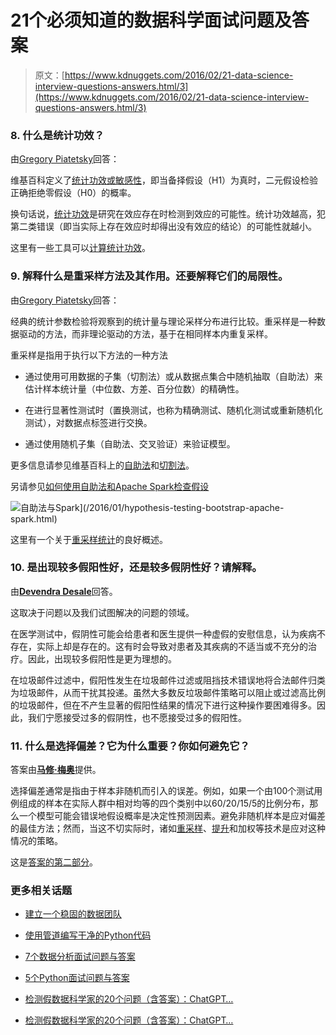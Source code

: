 # 21个必须知道的数据科学面试问题及答案

> 原文：[https://www.kdnuggets.com/2016/02/21-data-science-interview-questions-answers.html/3](https://www.kdnuggets.com/2016/02/21-data-science-interview-questions-answers.html/3)

### 8\. 什么是统计功效？

由[Gregory Piatetsky](/author/gregory-piatetsky)回答：

维基百科定义了[统计功效或敏感性](https://en.wikipedia.org/wiki/Statistical_power)，即当备择假设（H1）为真时，二元假设检验正确拒绝零假设（H0）的概率。

换句话说，[统计功效](http://effectsizefaq.com/2010/05/31/what-is-statistical-power/)是研究在效应存在时检测到效应的可能性。统计功效越高，犯第二类错误（即当实际上存在效应时却得出没有效应的结论）的可能性就越小。

这里有一些工具可以[计算统计功效](https://www.dssresearch.com/KnowledgeCenter/toolkitcalculators/statisticalpowercalculators.aspx)。

### 9\. 解释什么是重采样方法及其作用。还要解释它们的局限性。

由[Gregory Piatetsky](/author/gregory-piatetsky)回答：

经典的统计参数检验将观察到的统计量与理论采样分布进行比较。重采样是一种数据驱动的方法，而非理论驱动的方法，基于在相同样本内重复采样。

重采样是指用于执行以下方法的一种方法

+   通过使用可用数据的子集（切割法）或从数据点集合中随机抽取（自助法）来估计样本统计量（中位数、方差、百分位数）的精确性。

+   在进行显著性测试时（置换测试，也称为精确测试、随机化测试或重新随机化测试），对数据点标签进行交换。

+   通过使用随机子集（自助法、交叉验证）来验证模型。

更多信息请参见维基百科上的[自助法](https://en.wikipedia.org/wiki/Bootstrapping_(statistics))和[切割法](https://en.wikipedia.org/wiki/Jackknife_(statistics))。

另请参见[如何使用自助法和Apache Spark检查假设](https://en.wikipedia.org/wiki/Bootstrapping_(statistics))

![自助法与Spark](../Images/dc7c46df22358d12bdd13546d79a8881.png)](/2016/01/hypothesis-testing-bootstrap-apache-spark.html)

这里有一个关于[重采样统计](http://userwww.sfsu.edu/efc/classes/biol710/boots/rs-boots.htm)的良好概述。

### 10\. 是出现较多假阳性好，还是较多假阴性好？请解释。

由[**Devendra Desale**](/author/devendra-desale)回答。

这取决于问题以及我们试图解决的问题的领域。

在医学测试中，假阴性可能会给患者和医生提供一种虚假的安慰信息，认为疾病不存在，实际上却是存在的。这有时会导致对患者及其疾病的不适当或不充分的治疗。因此，出现较多假阳性是更为理想的。

在垃圾邮件过滤中，假阳性发生在垃圾邮件过滤或阻挡技术错误地将合法邮件归类为垃圾邮件，从而干扰其投递。虽然大多数反垃圾邮件策略可以阻止或过滤高比例的垃圾邮件，但在不产生显著的假阳性结果的情况下进行这种操作要困难得多。因此，我们宁愿接受过多的假阴性，也不愿接受过多的假阳性。

### 11. 什么是选择偏差？它为什么重要？你如何避免它？

答案由[**马修·梅奥**](/author/matt-mayo)提供。

选择偏差通常是指由于样本非随机而引入的误差。例如，如果一个由100个测试用例组成的样本在实际人群中相对均等的四个类别中以60/20/15/5的比例分布，那么一个模型可能会错误地假设概率是决定性预测因素。避免非随机样本是应对偏差的最佳方法；然而，当这不切实际时，诸如[重采样](https://en.wikipedia.org/wiki/Resampling_(statistics))、[提升](https://en.wikipedia.org/wiki/Boosting_(machine_learning))和加权等技术是应对这种情况的策略。

这是[答案的第二部分](https://www.kdnuggets.com/2016/02/21-data-science-interview-questions-answers-part2.html)。

### 更多相关话题

+   [建立一个稳固的数据团队](https://www.kdnuggets.com/2021/12/build-solid-data-team.html)

+   [使用管道编写干净的Python代码](https://www.kdnuggets.com/2021/12/write-clean-python-code-pipes.html)

+   [7个数据分析面试问题与答案](https://www.kdnuggets.com/2022/09/7-data-analytics-interview-questions-answers.html)

+   [5个Python面试问题与答案](https://www.kdnuggets.com/2022/09/5-python-interview-questions-answers.html)

+   [检测假数据科学家的20个问题（含答案）：ChatGPT…](https://www.kdnuggets.com/2023/01/20-questions-detect-fake-data-scientists-chatgpt-1.html)

+   [检测假数据科学家的20个问题（含答案）：ChatGPT…](https://www.kdnuggets.com/2023/02/20-questions-detect-fake-data-scientists-chatgpt-2.html)
